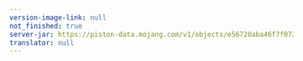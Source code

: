 ```yaml
---
version-image-link: null
not_finished: true
server-jar: https://piston-data.mojang.com/v1/objects/e56720aba46f7f07238c4c054a160fc942da9f78/server.jar
translator: null
---
```

